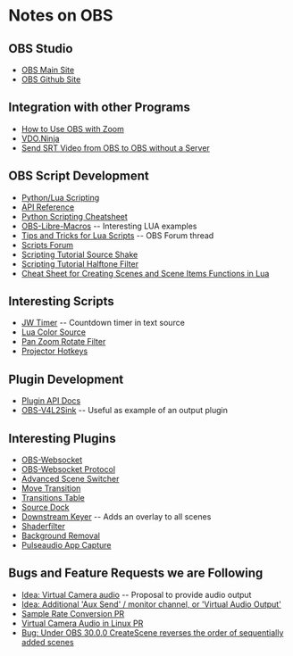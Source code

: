 # Notes on OBS

## OBS Studio

* [OBS Main Site](https://obsproject.com/)
* [OBS Github Site](https://github.com/obsproject/obs-studio)

## Integration with other Programs

* [How to Use OBS with Zoom](https://www.eigenmagic.com/2020/04/22/how-to-use-obs-studio-with-zoom/)
* [VDO.Ninja](https://docs.vdo.ninja/)
* [Send SRT Video from OBS to OBS without a Server](https://youtu.be/eDgZ-IqvCJc?si=jGq48syIcpUk4IIL)

## OBS Script Development

* [Python/Lua Scripting](https://docs.obsproject.com/scripting)
* [API Reference](https://docs.obsproject.com/reference-core-objects)
* [Python Scripting Cheatsheet](https://github.com/upgradeQ/OBS-Studio-Python-Scripting-Cheatsheet-obspython-Examples-of-API)
* [OBS-Libre-Macros](https://github.com/upgradeQ/obs-libre-macros) -- Interesting LUA examples
* [Tips and Tricks for Lua Scripts](https://obsproject.com/forum/threads/tips-and-tricks-for-lua-scripts.132256/) -- OBS Forum thread
* [Scripts Forum](https://obsproject.com/forum/resources/categories/scripts.5/)
* [Scripting Tutorial Source Shake](https://obsproject.com/wiki/Scripting-Tutorial-Source-Shake)
* [Scripting Tutorial Halftone Filter](https://obsproject.com/wiki/Scripting-Tutorial-Halftone-Filter)
* [Cheat Sheet for Creating Scenes and Scene Items Functions in Lua](https://github.com/Chriscodinglife/get-started-with-lua)

## Interesting Scripts

* [JW Timer](https://github.com/lucidokr/obs-jw-timer/) -- Countdown timer in text source
* [Lua Color Source](https://obsproject.com/forum/resources/lua-color-source.717/)
* [Pan Zoom Rotate Filter](https://obsproject.com/forum/resources/pan-zoom-rotate.1489/)
* [Projector Hotkeys](https://obsproject.com/forum/resources/projector-hotkeys.1197/)

## Plugin Development

* [Plugin API Docs](https://obsproject.com/docs/plugins.html)
* [OBS-V4L2Sink](https://github.com/CatxFish/obs-v4l2sink) -- Useful as example of an output plugin

## Interesting Plugins

* [OBS-Websocket](https://github.com/obsproject/obs-websocket)
* [OBS-Websocket Protocol](https://github.com/obsproject/obs-websocket/blob/master/docs/generated/protocol.md)
* [Advanced Scene Switcher](https://github.com/WarmUpTill/SceneSwitcher)
* [Move Transition](https://github.com/exeldro/obs-move-transition)
* [Transitions Table](https://github.com/exeldro/obs-transition-table)
* [Source Dock](https://github.com/exeldro/obs-source-dock)
* [Downstream Keyer](https://github.com/exeldro/obs-downstream-keyer) -- Adds an overlay to all scenes
* [Shaderfilter](https://github.com/exeldro/obs-shaderfilter/)
* [Background Removal](https://github.com/occ-ai/obs-backgroundremoval)
* [Pulseaudio App Capture](https://github.com/jbwong05/obs-pulseaudio-app-capture)

## Bugs and Feature Requests we are Following

* [Idea: Virtual Camera audio](https://ideas.obsproject.com/posts/1415/obs-virtual-camera-audio) -- Proposal to provide audio output
* [Idea: Additional 'Aux Send' / monitor channel, or 'Virtual Audio Output'](https://ideas.obsproject.com/posts/965/additional-aux-send-monitor-channel-or-virtual-audio-output)
* [Sample Rate Conversion PR](https://github.com/obsproject/obs-studio/pull/6351)
* [Virtual Camera Audio in Linux PR](https://github.com/obsproject/obs-studio/pull/8171)
* [Bug: Under OBS 30.0.0 CreateScene reverses the order of sequentially added scenes](https://github.com/obsproject/obs-websocket/issues/1181)
